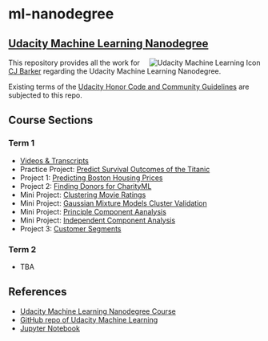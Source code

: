 # ml-nanodegree

## [Udacity Machine Learning Nanodegree](https://www.udacity.com/course/machine-learning-engineer-nanodegree--nd009t)

<img align="right" src="https://gitlab.com/cjbarker/ml-nanodegree/raw/master/ml-icon.png" alt="Udacity Machine Learning Icon">

This repository provides all the work for [CJ Barker](https://cjbarker.com) regarding the Udacity Machine Learning Nanodegree.  

Existing terms of the [Udacity Honor Code and Community Guidelines](https://www.udacity.com/legal/community-guidelines) are subjected to this repo.

## Course Sections

### Term 1
* [Videos & Transcripts](./videos-and-transcripts/term1/)
* Practice Project: [Predict Survival Outcomes of the Titanic](./titanic-survival-outcomes)
* Project 1: [Predicting Boston Housing Prices](./boston-housing)
* Project 2: [Finding Donors for CharityML](./finding_donors)
* Mini Project: [Clustering Movie Ratings](./clustering-movie-ratings)    
* Mini Project: [Gaussian Mixture Models Cluster Validation](./gmm-cluster-validation)
* Mini Project: [Principle Component Aanalysis](./pca-mini-project)
* Mini Project: [Independent Component Analysis](./independent-component-analysis-lab)
* Project 3: [Customer Segments](./customer-segments)    

### Term 2
* TBA

## References
* [Udacity Machine Learning Nanodegree Course](https://www.udacity.com/course/machine-learning-engineer-nanodegree--nd009t)
* [GitHub repo of Udacity Machine Learning](https://github.com/udacity/machine-learning/) 
* [Jupyter Notebook](https://jupyter.org) 
